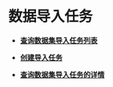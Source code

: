 # 数据导入任务<a name="data_import"></a>

 

-   **[查询数据集导入任务列表](查询数据集导入任务列表.md)**  

-   **[创建导入任务](创建导入任务.md)**  

-   **[查询数据集导入任务的详情](查询数据集导入任务的详情.md)**  


